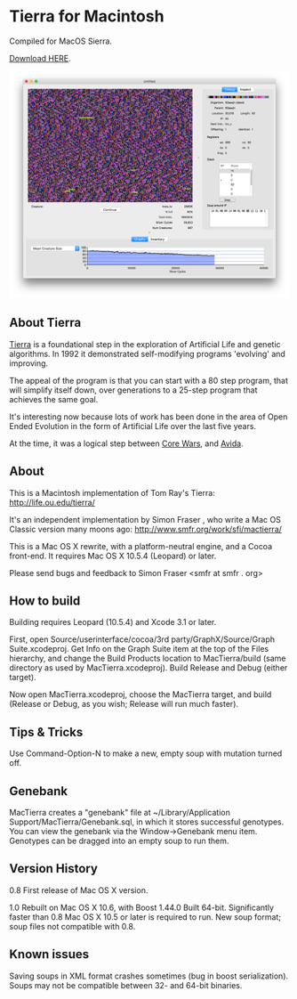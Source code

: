 # Tierra for Macintosh

Compiled for MacOS Sierra. 

[Download HERE](https://github.com/juliangamble/mactierra/raw/master/MacTierra.zip). 

![Screenshot of Tierra running on a Mac](https://github.com/juliangamble/mactierra/raw/master/Screenshot.png "Screenshot of Tierra running on a Mac")

## About Tierra

[Tierra](https://en.wikipedia.org/wiki/Tierra_(computer_simulation)) is a foundational step in the exploration of Artificial Life and genetic algorithms. In 1992 it demonstrated self-modifying programs 'evolving' and improving.  

The appeal of the program is that you can start with a 80 step program, that will simplify itself down, over generations to a 25-step program that achieves the same goal. 

It's interesting now because lots of work has been done in the area of Open Ended Evolution in the form of Artificial Life over the last five years. 

At the time, it was a logical step between [Core Wars](https://en.wikipedia.org/wiki/Core_War), and [Avida](https://en.wikipedia.org/wiki/Avida).  

## About

This is a Macintosh implementation of Tom Ray's Tierra: <http://life.ou.edu/tierra/>

It's an independent implementation by Simon Fraser <smfr at smfr dot org>, who write a Mac OS Classic version many moons ago: <http://www.smfr.org/work/sfi/mactierra/>

This is a Mac OS X rewrite, with a platform-neutral engine, and a Cocoa front-end. It requires Mac OS X 10.5.4 (Leopard) or later.

Please send bugs and feedback to Simon Fraser <smfr at smfr . org>


## How to build

Building requires Leopard (10.5.4) and Xcode 3.1 or later.

First, open Source/userinterface/cocoa/3rd party/GraphX/Source/Graph Suite.xcodeproj. Get Info on the Graph Suite item at the top of the Files hierarchy, and change the Build Products location to MacTierra/build (same directory as used by MacTierra.xcodeproj). Build Release and Debug (either target).

Now open MacTierra.xcodeproj, choose the MacTierra target, and build (Release or Debug, as you wish; Release will run much faster).


## Tips & Tricks

Use Command-Option-N to make a new, empty soup with mutation turned off.


## Genebank

MacTierra creates a "genebank" file at ~/Library/Application Support/MacTierra/Genebank.sql, in which it stores successful genotypes. You can view the genebank via the Window->Genebank menu item. Genotypes can be dragged into an empty soup to run them.


## Version History

0.8
    First release of Mac OS X version.
    
1.0
    Rebuilt on Mac OS X 10.6, with Boost 1.44.0
    Built 64-bit. Significantly faster than 0.8
    Mac OS X 10.5 or later is required to run.
    New soup format; soup files not compatible with 0.8.


## Known issues

Saving soups in XML format crashes sometimes (bug in boost serialization).
Soups may not be compatible between 32- and 64-bit binaries.
